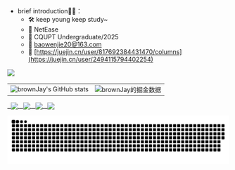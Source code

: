 

+ brief introduction👨‍🎓：
  +  🛠  keep young keep study~
  +  💼 NetEase
  +  🏫 CQUPT Undergraduate/2025
  +  📮  baowenjie20@163.com
  +  📖 [https://juejin.cn/user/817692384431470/columns](https://juejin.cn/user/2494115794402254)


<img src="https://raw.githubusercontent.com/trinib/trinib/82213791fa9ff58d3ca768ddd6de2489ec23ffca/images/footer.svg">


<table border=0>
  <tr>
    <td><img src="https://github-readme-stats.vercel.app/api?username=BWJ177&show_icons=true&count_private=true&theme=vue-light&hide_border=true" alt="brownJay's GitHub stats" style="zoom:100%;" align="left"/></td>
    <td><img src="https://4sdvg7tqbv.us.aircode.run/juejin?uid=2494115794402254&hide_border=true" alt="brownJay的掘金数据" style="zoom:100%;" align="left"/></td>
  </tr>
</table>


<p>
  <a href="https://github.com/bwj177/localCache">
        <img align="center" src="https://github-readme-stats.vercel.app/api/pin/?username=bwj177&repo=localCache&theme=vue-light" />
  </a>
   <a href="https://github.com/bwj177/go_tools">
        <img align="center" src="https://github-readme-stats.vercel.app/api/pin/?username=bwj177&repo=go_tools&theme=vue-light" />
  </a>
   <a href="https://github.com/bwj177/kv-db-lab">
        <img align="center" src="https://github-readme-stats.vercel.app/api/pin/?username=bwj177&repo=kv-db-lab&theme=vue-light" />
  </a>
   <a href="https://github.com/bwj177/shortner">
        <img align="center" src="https://github-readme-stats.vercel.app/api/pin/?username=bwj177&repo=shortner&theme=vue-light" />
  </a>
</p>


![brownJay's github activity graph](https://raw.githubusercontent.com/bwj177/bwj177/output/github-contribution-grid-snake.svg)


